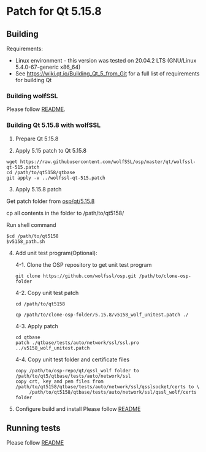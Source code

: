 # Patch for Qt 5.15.8
## Building
Requirements:
* Linux environment - this version was tested on 20.04.2 LTS (GNU/Linux 5.4.0-67-generic x86_64)
* See https://wiki.qt.io/Building_Qt_5_from_Git for a full list of requirements for building Qt

### Building wolfSSL
Please follow [README](https://github.com/wolfSSL/osp/blob/master/qt/README_v515.md).

### Building Qt 5.15.8 with wolfSSL
1. Prepare Qt 5.15.8

2. Apply 5.15 patch to Qt 5.15.8
```
wget https://raw.githubusercontent.com/wolfSSL/osp/master/qt/wolfssl-qt-515.patch
cd /path/to/qt5158/qtbase
git apply -v ../wolfssl-qt-515.patch
```
3. Apply 5.15.8 patch

Get patch folder from [osp/qt/5.15.8](https::/github.com/wolfSSL/osp/qt/5.15.8/)

cp all contents in the folder to /path/to/qt5158/

Run shell command

```
$cd /path/to/qt5158
$v5158_path.sh
```

4. Add unit test program(Optional):

   4-1. Clone the OSP repository to get unit test program
   
   ```
   git clone https://github.com/wolfssl/osp.git /path/to/clone-osp-folder
   ```

   4-2. Copy unit test patch
   
   ```
   cd /path/to/qt5158
   
   cp /path/to/clone-osp-folder/5.15.8/v5158_wolf_unitest.patch ./
   
   ```
   4-3. Apply patch
   
   ```
   cd qtbase
   patch ./qtbase/tests/auto/network/ssl/ssl.pro ../v5158_wolf_unitest.patch
   ```
   
   4-4. Copy unit test folder and certificate files
   
   ```
   copy /path/to/osp-repo/qt/qssl_wolf folder to /path/to/qt5/qtbase/tests/auto/network/ssl
   copy crt, key and pem files from /path/to/qt5158/qtbase/tests/auto/network/ssl/qsslsocket/certs to \
        /path/to/qt5158/qtbase/tests/auto/network/ssl/qssl_wolf/certs folder
   ```
5. Configure build and install
Please follow [README](https://github.com/wolfSSL/osp/blob/master/qt/README_v515.md)

## Running tests
Please follow [README](https://github.com/wolfSSL/osp/blob/master/qt/README_v515.md)
